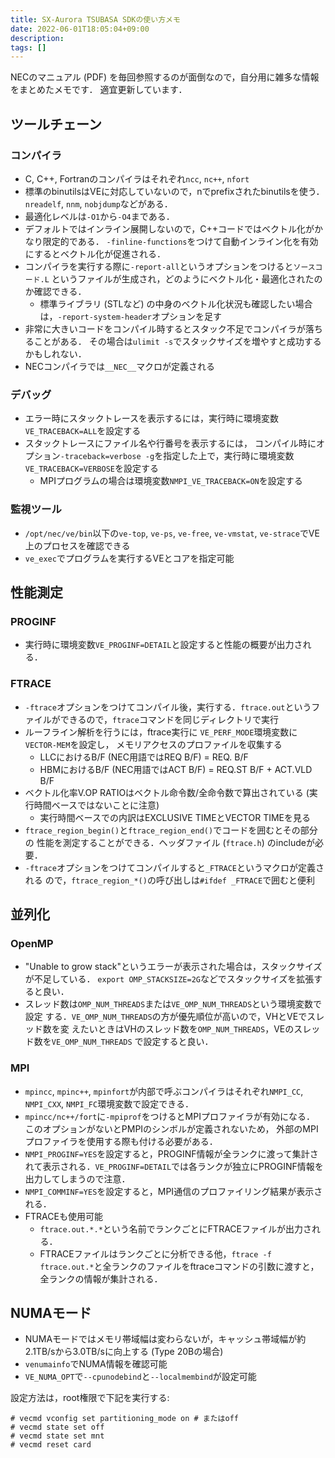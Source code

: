 ```yaml
---
title: SX-Aurora TSUBASA SDKの使い方メモ
date: 2022-06-01T18:05:04+09:00
description:
tags: []
---
```


NECのマニュアル (PDF) を毎回参照するのが面倒なので，自分用に雑多な情報をまとめたメモです．
適宜更新しています．


## ツールチェーン

### コンパイラ

- C, C++, Fortranのコンパイラはそれぞれ`ncc`, `nc++`, `nfort`
- 標準のbinutilsはVEに対応していないので，nでprefixされたbinutilsを使う．
  `nreadelf`, `nnm`, `nobjdump`などがある．
- 最適化レベルは`-O1`から`-O4`まである．
- デフォルトではインライン展開しないので，C++コードではベクトル化がかなり限定的である．
  `-finline-functions`をつけて自動インライン化を有効にするとベクトル化が促進される．
- コンパイラを実行する際に`-report-all`というオプションをつけると`ソースコード.L`
  というファイルが生成され，どのようにベクトル化・最適化されたのか確認できる．
    - 標準ライブラリ (STLなど) の中身のベクトル化状況も確認したい場合は，`-report-system-header`オプションを足す
- 非常に大きいコードをコンパイル時するとスタック不足でコンパイラが落ちることがある．
  その場合は`ulimit -s`でスタックサイズを増やすと成功するかもしれない．
- NECコンパイラでは`__NEC__`マクロが定義される

### デバッグ

- エラー時にスタックトレースを表示するには，実行時に環境変数`VE_TRACEBACK=ALL`を設定する
- スタックトレースにファイル名や行番号を表示するには，
  コンパイル時にオプション`-traceback=verbose -g`を指定した上で，実行時に環境変数`VE_TRACEBACK=VERBOSE`を設定する
    - MPIプログラムの場合は環境変数`NMPI_VE_TRACEBACK=ON`を設定する

### 監視ツール
- `/opt/nec/ve/bin`以下の`ve-top`, `ve-ps`, `ve-free`, `ve-vmstat`, `ve-strace`でVE上のプロセスを確認できる
- `ve_exec`でプログラムを実行するVEとコアを指定可能

## 性能測定

### PROGINF

- 実行時に環境変数`VE_PROGINF=DETAIL`と設定すると性能の概要が出力される．

### FTRACE

- `-ftrace`オプションをつけてコンパイル後，実行する．`ftrace.out`というファイルができるので，`ftrace`コマンドを同じディレクトリで実行
- ルーフライン解析を行うには，ftrace実行に `VE_PERF_MODE`環境変数に`VECTOR-MEM`を設定し，
  メモリアクセスのプロファイルを収集する
    - LLCにおけるB/F (NEC用語ではREQ B/F) = REQ. B/F
    - HBMにおけるB/F (NEC用語ではACT B/F) = REQ.ST B/F + ACT.VLD B/F
- ベクトル化率V.OP RATIOはベクトル命令数/全命令数で算出されている (実行時間ベースではないことに注意)
    - 実行時間ベースでの内訳はEXCLUSIVE TIMEとVECTOR TIMEを見る
- `ftrace_region_begin()`と`ftrace_region_end()`でコードを囲むとその部分の
  性能を測定することができる．ヘッダファイル (`ftrace.h`) のincludeが必要．
- `-ftrace`オプションをつけてコンパイルすると`_FTRACE`というマクロが定義される
    ので，`ftrace_region_*()`の呼び出しは`#ifdef _FTRACE`で囲むと便利

## 並列化

### OpenMP
- "Unable to grow stack"というエラーが表示された場合は，スタックサイズが不足している．
    `export OMP_STACKSIZE=2G`などでスタックサイズを拡張すると良い．
- スレッド数は`OMP_NUM_THREADS`または`VE_OMP_NUM_THREADS`という環境変数で設定
    する．`VE_OMP_NUM_THREADS`の方が優先順位が高いので，VHとVEでスレッド数を変
    えたいときはVHのスレッド数を`OMP_NUM_THREADS`，VEのスレッド数を`VE_OMP_NUM_THREADS`
    で設定すると良い．

### MPI
- `mpincc`, `mpinc++`, `mpinfort`が内部で呼ぶコンパイラはそれぞれ`NMPI_CC`, `NMPI_CXX`, `NMPI_FC`環境変数で設定できる．
- `mpincc/nc++/fort`に`-mpiprof`をつけるとMPIプロファイラが有効になる．
  このオプションがないとPMPIのシンボルが定義されないため，
  外部のMPIプロファイラを使用する際も付ける必要がある．
- `NMPI_PROGINF=YES`を設定すると，PROGINF情報が全ランクに渡って集計されて表示される．`VE_PROGINF=DETAIL`では各ランクが独立にPROGINF情報を出力してしまうので注意．
- `NMPI_COMMINF=YES`を設定すると，MPI通信のプロファイリング結果が表示される．
- FTRACEも使用可能
    - `ftrace.out.*.*`という名前でランクごとにFTRACEファイルが出力される．
    - FTRACEファイルはランクごとに分析できる他，`ftrace -f ftrace.out.*`と全ランクのファイルをftraceコマンドの引数に渡すと，全ランクの情報が集計される．

## NUMAモード

- NUMAモードではメモリ帯域幅は変わらないが，キャッシュ帯域幅が約2.1TB/sから3.0TB/sに向上する (Type 20Bの場合)
- `venumainfo`でNUMA情報を確認可能
- `VE_NUMA_OPT`で`--cpunodebind`と`--localmembind`が設定可能

設定方法は，root権限で下記を実行する:

```
# vecmd vconfig set partitioning_mode on # またはoff
# vecmd state set off
# vecmd state set mnt
# vecmd reset card
```
